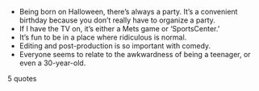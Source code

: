  - Being born on Halloween, there’s always a party. It’s a convenient birthday because you don’t really have to organize a party.
 - If I have the TV on, it’s either a Mets game or ‘SportsCenter.’
 - It’s fun to be in a place where ridiculous is normal.
 - Editing and post-production is so important with comedy.
 - Everyone seems to relate to the awkwardness of being a teenager, or even a 30-year-old.

5 quotes